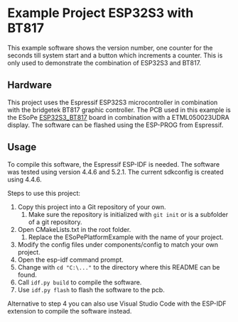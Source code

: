 # Example Project ESP32S3 with BT817

This example software shows the version number, one counter for the seconds till system start and a button which increments a counter. This is only used to demonstrate the combination of ESP32S3 and BT817.

## Hardware

This project uses the Espressif ESP32S3 microcontroller in combination with the bridgetek BT817 graphic controller. The PCB used in this example is the ESoPe [ESP32S3_BT817](https://esope.de/de/produkte/esope-plattform?view=article&id=78&catid=11) board in combination with a ETML050023UDRA display. The software can be flashed using the ESP-PROG from Espressif.

## Usage

To compile this software, the Espressif ESP-IDF is needed. The software was tested using version 4.4.6 and 5.2.1. The current sdkconfig is created using 4.4.6.

Steps to use this project:

1. Copy this project into a Git repository of your own.
   1. Make sure the repository is initialized with `git init` or is a subfolder of a git repository.
2. Open CMakeLists.txt in the root folder.
   1. Replace the ESoPePlatformExample with the name of your project.
3. Modify the config files under components/config to match your own project.
4. Open the esp-idf command prompt.
5. Change with `cd "C:\..."` to the directory where this README can be found.
6. Call `idf.py build` to compile the software.
7. Use `idf.py flash` to flash the software to the pcb.

Alternative to step 4 you can also use Visual Studio Code with the ESP-IDF extension to compile the software instead.
